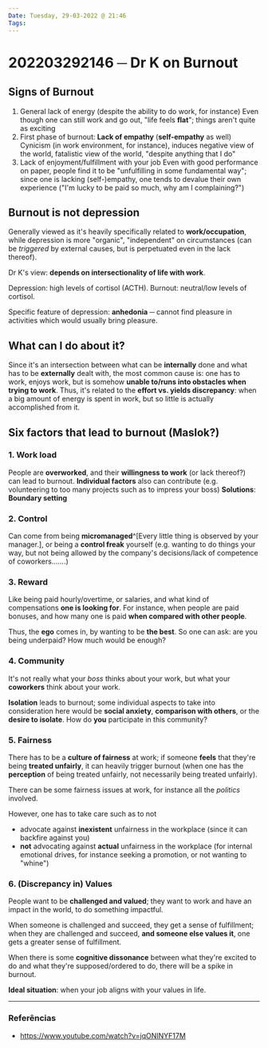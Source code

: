 ```yaml
---
Date: Tuesday, 29-03-2022 @ 21:46
Tags: 
---
```

# 202203292146 ─ Dr K on Burnout
## Signs of Burnout
1. General lack of energy (despite the ability to do work, for instance)
   Even though one can still work and go out, "life feels **flat**"; things aren't quite as exciting
2. First phase of burnout: **Lack of empathy** (**self-empathy** as well)
   Cynicism (in work environment, for instance), induces negative view of the world, fatalistic view of the world, "despite anything that I do"
3. Lack of enjoyment/fulfillment with your job
   Even with good performance on paper, people find it to be "unfulfilling in some fundamental way"; since one is lacking (self-)empathy, one tends to devalue their own experience ("I'm lucky to be paid so much, why am I complaining?")

## Burnout is not depression
Generally viewed as it's heavily specifically related to **work/occupation**, while depression is more "organic", "independent" on circumstances (can be *triggered* by external causes, but is perpetuated even in the lack thereof).

Dr K's view: **depends on intersectionality of life with work**. 

Depression: high levels of cortisol (ACTH).
Burnout: neutral/low levels of cortisol. 

Specific feature of depression: **anhedonia** ─ cannot find pleasure in activities which would usually bring pleasure. 

## What can I do about it?
Since it's an intersection between what can be **internally** done and what has to be **externally** dealt with, the most common cause is: one has to work, enjoys work, but is somehow **unable to/runs into obstacles when trying to work**. Thus, it's related to the **effort vs. yields discrepancy**: when a big amount of energy is spent in work, but so little is actually accomplished from it. 

## Six factors that lead to burnout (Maslok?)
### 1. Work load
 People are **overworked**, and their **willingness to work** (or lack thereof?) can lead to burnout. **Individual factors** also can contribute (e.g. volunteering to too many projects such as to impress your boss)
 **Solutions**: **Boundary setting** 

### 2. Control
 Can come from being **micromanaged**^[Every little thing is observed by your manager.], or being a **control freak** yourself (e.g. wanting to do things your way, but not being allowed by the company's decisions/lack of competence of coworkers.......)

### 3. Reward
Like being paid hourly/overtime, or salaries, and what kind of compensations **one is looking for**. For instance, when people are paid bonuses, and how many one is paid **when compared with other people**. 

Thus, the **ego** comes in, by wanting to be **the best**. So one can ask: are you being underpaid? How much would be enough? 

### 4. Community
It's not really what your *boss* thinks about your work, but what your **coworkers** think about your work. 

**Isolation** leads to burnout; some individual aspects to take into consideration here would be **social anxiety**, **comparison with others**, or the **desire to isolate**. How do **you** participate in this community? 

### 5. Fairness
There has to be a **culture of fairness** at work; if someone **feels** that they're being **treated unfairly**, it can heavily trigger burnout (when one has the **perception** of being treated unfairly, not necessarily being treated unfairly). 

There can be some fairness issues at work, for instance all the *politics* involved. 

However, one has to take care such as to not
- advocate against **inexistent** unfairness in the workplace (since it can backfire against you)
- **not** advocating against **actual** unfairness in the workplace (for internal emotional drives, for instance seeking a promotion, or not wanting to "whine")

### 6. (Discrepancy in) Values
People want to be **challenged and valued**; they want to work and have an impact in the world, to do something impactful. 

When someone is challenged and succeed, they get a sense of fulfillment; when they are challenged and succeed, **and someone else values it**, one gets a greater sense of fulfillment. 

When there is some **cognitive dissonance** between what they're excited to do and what they're supposed/ordered to do, there will be a spike in burnout. 

**Ideal situation**: when your job aligns with your values in life. 



---
### Referências
- https://www.youtube.com/watch?v=jqONINYF17M